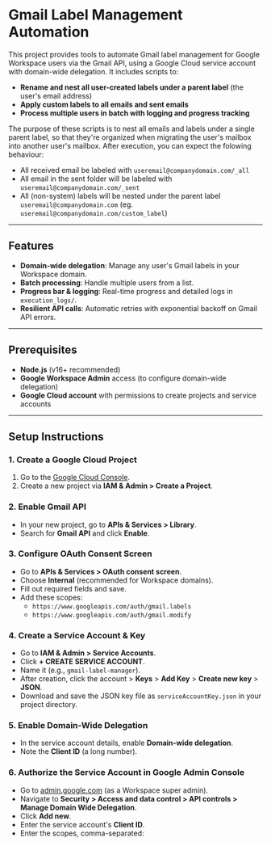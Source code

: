 # Gmail Label Management Automation

This project provides tools to automate Gmail label management for Google Workspace users via the Gmail API, using a Google Cloud service account with domain-wide delegation. It includes scripts to:

- **Rename and nest all user-created labels under a parent label** (the user's email address)
- **Apply custom labels to all emails and sent emails**
- **Process multiple users in batch with logging and progress tracking**

The purpose of these scripts is to nest all emails and labels under a single parent label, so that they're organized when migrating the user's mailbox into another user's mailbox. After execution, you can expect the folowing behaviour:
- All received email be labeled with `useremail@companydomain.com/_all`
- All email in the sent folder will be labeled with `useremail@companydomain.com/_sent`
- All (non-system) labels will be nested under the parent label `useremail@companydomain.com` (eg. `useremail@companydomain.com/custom_label`)

---

## Features

- **Domain-wide delegation**: Manage any user's Gmail labels in your Workspace domain.
- **Batch processing**: Handle multiple users from a list.
- **Progress bar & logging**: Real-time progress and detailed logs in `execution_logs/`.
- **Resilient API calls**: Automatic retries with exponential backoff on Gmail API errors.

---

## Prerequisites

- **Node.js** (v16+ recommended)
- **Google Workspace Admin** access (to configure domain-wide delegation)
- **Google Cloud account** with permissions to create projects and service accounts

---

## Setup Instructions

### 1. Create a Google Cloud Project

1. Go to the [Google Cloud Console](https://console.cloud.google.com/).
2. Create a new project via **IAM & Admin > Create a Project**.

### 2. Enable Gmail API

- In your new project, go to **APIs & Services > Library**.
- Search for **Gmail API** and click **Enable**.

### 3. Configure OAuth Consent Screen

- Go to **APIs & Services > OAuth consent screen**.
- Choose **Internal** (recommended for Workspace domains).
- Fill out required fields and save.
- Add these scopes:
  - `https://www.googleapis.com/auth/gmail.labels`
  - `https://www.googleapis.com/auth/gmail.modify`

### 4. Create a Service Account & Key

- Go to **IAM & Admin > Service Accounts**.
- Click **+ CREATE SERVICE ACCOUNT**.
- Name it (e.g., `gmail-label-manager`).
- After creation, click the account > **Keys** > **Add Key** > **Create new key** > **JSON**.
- Download and save the JSON key file as `serviceAccountKey.json` in your project directory.

### 5. Enable Domain-Wide Delegation

- In the service account details, enable **Domain-wide delegation**.
- Note the **Client ID** (a long number).

### 6. Authorize the Service Account in Google Admin Console

- Go to [admin.google.com](https://admin.google.com/) (as a Workspace super admin).
- Navigate to **Security > Access and data control > API controls > Manage Domain Wide Delegation**.
- Click **Add new**.
- Enter the service account's **Client ID**.
- Enter the scopes, comma-separated:
